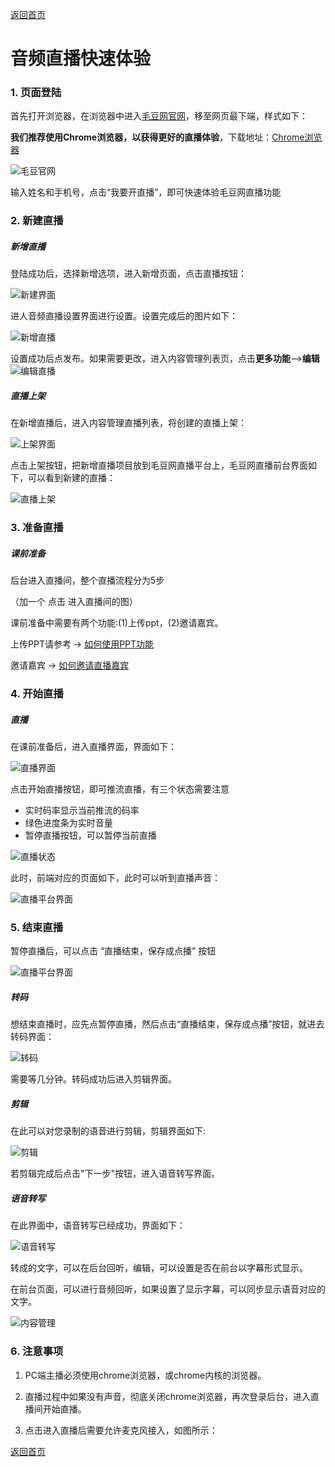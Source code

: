 [返回首页](../../README.md)

# 音频直播快速体验

### 1. 页面登陆

首先打开浏览器，在浏览器中进入[毛豆网官网](https://www.maodou.io)，移至网页最下端，样式如下：

**我们推荐使用Chrome浏览器，以获得更好的直播体验**，下载地址：[Chrome浏览器](http://www.google.cn/intl/zh-CN/chrome/browser/desktop/index.html)

![毛豆官网](https://of6ygwuso.qnssl.com/maodouioofficialsite.png)

输入姓名和手机号，点击“我要开直播”，即可快速体验毛豆网直播功能

### 2. 新建直播

##### 新增直播

登陆成功后，选择新增选项，进入新增页面，点击直播按钮：

![新建界面](https://of6ygwuso.qnssl.com/intro-live-1.png)

进人音频直播设置界面进行设置。设置完成后的图片如下：

![新增直播](https://of6ygwuso.qnssl.com/intro-live-8.png)

设置成功后点发布。如果需要更改，进入内容管理列表页，点击**更多功能**—>**编辑**
![编辑直播](https://of6ygwuso.qnssl.com/docs/quickstart/intro-live-more.png)


##### 直播上架

在新增直播后，进入内容管理直播列表，将创建的直播上架：

![上架界面](https://of6ygwuso.qnssl.com/intro-live-3.png)

点击上架按钮，把新增直播项目放到毛豆网直播平台上，毛豆网直播前台界面如下，可以看到新建的直播：

![直播上架](https://of6ygwuso.qnssl.com/intro-live-9.png)

### 3. 准备直播

##### 课前准备

后台进入直播间，整个直播流程分为5步

（加一个 点击 进入直播间的图）

课前准备中需要有两个功能:(1)上传ppt，(2)邀请嘉宾。  

上传PPT请参考 -> [如何使用PPT功能](../manual/how-to-use-PPT.md)

邀请嘉宾 -> [如何邀请直播嘉宾](../manual/how-to-invite.md)


### 4. 开始直播

##### 直播

在课前准备后，进入直播界面，界面如下：

![直播界面](https://of6ygwuso.qnssl.com/intro-live-4.png)

点击开始直播按钮，即可推流直播，有三个状态需要注意
- 实时码率显示当前推流的码率
- 绿色进度条为实时音量
- 暂停直播按钮，可以暂停当前直播

![直播状态](https://of6ygwuso.qnssl.com/intro-live-5-1.png)

此时，前端对应的页面如下，此时可以听到直播声音：

![直播平台界面](https://of6ygwuso.qnssl.com/intro-live-10.png)

### 5. 结束直播

暂停直播后，可以点击 “直播结束，保存成点播” 按钮

![直播平台界面](https://of6ygwuso.qnssl.com/intro-live-6.png)

##### 转码

想结束直播时，应先点暂停直播，然后点击“直播结束，保存成点播”按钮，就进去转码界面：

![转码](https://of6ygwuso.qnssl.com/docs/quickstart/qs_转码.png)

需要等几分钟。转码成功后进入剪辑界面。

##### 剪辑

在此可以对您录制的语音进行剪辑，剪辑界面如下:

![剪辑](https://of6ygwuso.qnssl.com/intro-live-7.png)

若剪辑完成后点击"下一步"按钮，进入语音转写界面。

##### 语音转写

在此界面中，语音转写已经成功，界面如下：

![语音转写](https://of6ygwuso.qnssl.com/docs/quickstart/qs_转文字.png)

转成的文字，可以在后台回听，编辑，可以设置是否在前台以字幕形式显示。

在前台页面，可以进行音频回听，如果设置了显示字幕，可以同步显示语音对应的文字。

![内容管理](https://of6ygwuso.qnssl.com/docs/quickstart/qs_回听.png)

### 6. 注意事项

1. PC端主播必须使用chrome浏览器，或chrome内核的浏览器。

2. 直播过程中如果没有声音，彻底关闭chrome浏览器，再次登录后台，进入直播间开始直播。

3. 点击进入直播后需要允许麦克风接入，如图所示：

[返回首页](../../README.md)
